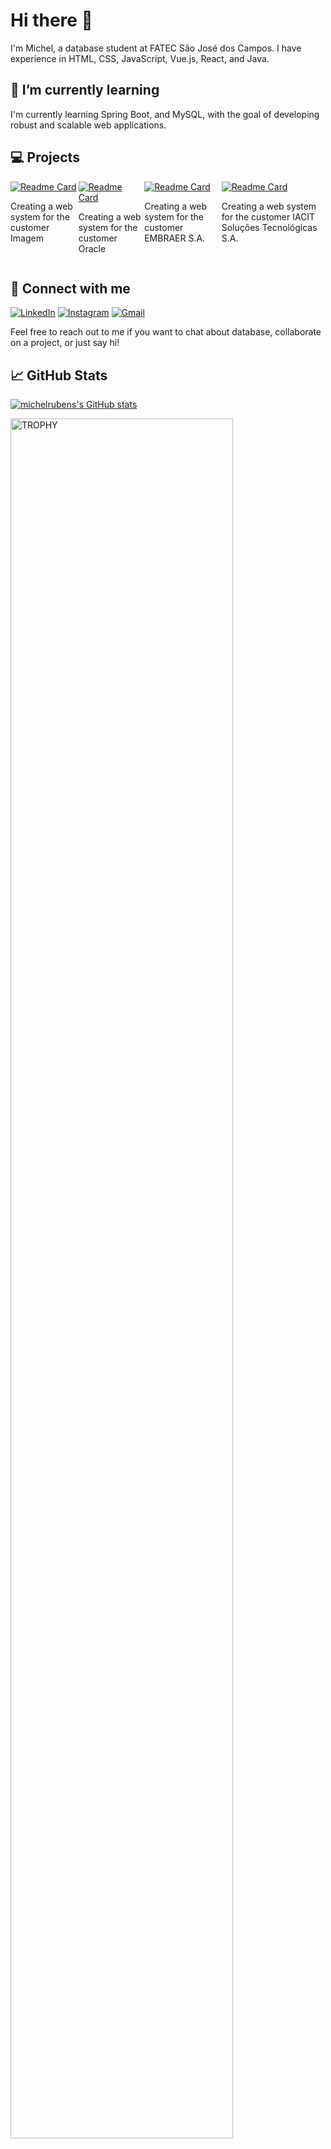 # Hi there 👋

I'm Michel, a database student at FATEC São José dos Campos. I have experience in HTML, CSS, JavaScript, Vue.js, React, and Java.

## 🌱 I’m currently learning

I'm currently learning Spring Boot, and MySQL, with the goal of developing robust and scalable web applications.

## 💻 Projects

<div style="display: flex; justify-content: center;">
  <div>
    <a href="https://github.com/GroupHextech/HEXTECH-API6sem">
      <img src="https://github-readme-stats.vercel.app/api/pin/?username=GroupHextech&repo=HEXTECH-API6sem&theme=radical" alt="Readme Card">
    </a>
    <p>Creating a web system for the customer Imagem</p>
  </div>
  <div>
    <a href="https://github.com/GroupHextech/HEXTECH-API5sem">
      <img src="https://github-readme-stats.vercel.app/api/pin/?username=GroupHextech&repo=HEXTECH-API5sem&theme=radical" alt="Readme Card">
    </a>
    <p>Creating a web system for the customer Oracle</p>
  </div>
  <div>
    <a href="https://github.com/GroupHextech/HEXTECH-API4sem">
      <img src="https://github-readme-stats.vercel.app/api/pin/?username=GroupHextech&repo=HEXTECH-API4sem&theme=radical" alt="Readme Card">
    </a>
    <p>Creating a web system for the customer EMBRAER S.A.</p>
  </div>
  <div>
    <a href="https://github.com/GroupHextech/HEXTECH-API3sem">
      <img src="https://github-readme-stats.vercel.app/api/pin/?username=GroupHextech&repo=HEXTECH-API3sem&theme=radical" alt="Readme Card">
    </a>
    <p>Creating a web system for the customer IACIT Soluções Tecnológicas S.A.</p>
  </div>
</div>


## 🤝 Connect with me

[![LinkedIn](https://img.shields.io/badge/LinkedIn-0077B5?style=for-the-badge&logo=linkedin&logoColor=white)](https://linkedin.com/in/michelrubens)
[![Instagram](https://img.shields.io/badge/Instagram-E4405F?style=for-the-badge&logo=instagram&logoColor=white)](https://instagram.com/michelrubens)
[![Gmail](https://img.shields.io/badge/Gmail-D14836?style=for-the-badge&logo=gmail&logoColor=white)](mailto:michelrube+fromgithub@gmail.com)

Feel free to reach out to me if you want to chat about database, collaborate on a project, or just say hi!

## 📈 GitHub Stats

[![michelrubens's GitHub stats](https://github-readme-stats.vercel.app/api?username=michelrubens&show_icons=true&theme=radical&repo=github-readme-stats&include_all_commits=true&rank_icon=github)](https://github.com/anuraghazra/github-readme-stats)

<!--- trophy (start) -->
<a href="https://github.com/ryo-ma/github-profile-trophy" title="Go to Source">
  <img align="center" width=84% src="https://github-profile-trophy.vercel.app/?username=michelrubens&theme=radical&row=1&column=7&margin-h=15&margin-w=5&no-bg=true" alt="TROPHY" />
</a>
<!--- trophy (start) -->

## 🌟 Top Skills

[![Top Langs](https://github-readme-stats.vercel.app/api/top-langs/?username=michelrubens&hide_progress=false&layout=compact&theme=radical&langs_count=8)](https://github.com/anuraghazra/github-readme-stats)

![Top Skills](https://skillicons.dev/icons?i=html,css,js,vue,react,java,cpp,mongodb&perline=10)

Thanks for stopping by!
